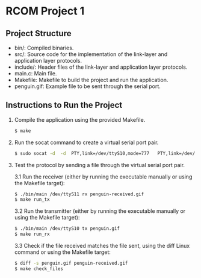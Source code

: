 # RCOM Project 1

## Project Structure

- bin/: Compiled binaries.
- src/: Source code for the implementation of the link-layer and application layer protocols.
- include/: Header files of the link-layer and application layer protocols.
- main.c: Main file.
- Makefile: Makefile to build the project and run the application.
- penguin.gif: Example file to be sent through the serial port.

## Instructions to Run the Project

1. Compile the application using the provided Makefile.

	```bash
	$ make
	```

2. Run the socat command to create a virtual serial port pair.

	```bash
	$ sudo socat -d  -d  PTY,link=/dev/ttyS10,mode=777   PTY,link=/dev/ttyS11,mode=777
	```

3. Test the protocol by sending a file through the virtual serial port pair.

	3.1 Run the receiver (either by running the executable manually or using the Makefile target):

	```bash
	$ ./bin/main /dev/ttyS11 rx penguin-received.gif
	$ make run_tx
	```

	3.2 Run the transmitter (either by running the executable manually or using the Makefile target):

	```bash
	$ ./bin/main /dev/ttyS10 tx penguin.gif
	$ make run_rx
	```

	3.3 Check if the file received matches the file sent, using the diff Linux command or using the Makefile target:

	```bash
	$ diff -s penguin.gif penguin-received.gif
	$ make check_files
	```
